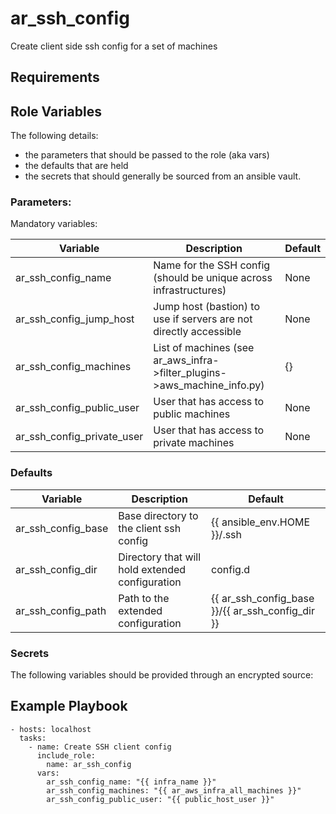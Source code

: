 # ar_ssh_config

Create client side ssh config for a set of machines

## Requirements

## Role Variables
The following details:
- the parameters that should be passed to the role (aka vars)
- the defaults that are held
- the secrets that should generally be sourced from an ansible vault.

### Parameters:

Mandatory variables:

| Variable                   | Description                                                              | Default |
| --------                   | -----------                                                              | ------- |
| ar_ssh_config_name         | Name for the SSH config (should be unique across infrastructures)        | None    |
| ar_ssh_config_jump_host    | Jump host (bastion) to use if servers are not directly accessible        | None    |
| ar_ssh_config_machines     | List of machines (see ar_aws_infra->filter_plugins->aws_machine_info.py) | {}      |
| ar_ssh_config_public_user  | User that has access to public machines                                  | None    |
| ar_ssh_config_private_user | User that has access to private machines                                 | None    |


### Defaults
| Variable           | Description                                     | Default                                          |
| --------           | -----------                                     | -------                                          |
| ar_ssh_config_base | Base directory to the client ssh config         | {{ ansible_env.HOME }}/.ssh                      |
| ar_ssh_config_dir  | Directory that will hold extended configuration | config.d                                         |
| ar_ssh_config_path | Path to the extended configuration              | {{ ar_ssh_config_base }}/{{ ar_ssh_config_dir }} |


### Secrets
The following variables should be provided through an encrypted source:

## Example Playbook

```
- hosts: localhost
  tasks:
    - name: Create SSH client config
      include_role:
        name: ar_ssh_config
      vars:
        ar_ssh_config_name: "{{ infra_name }}"
        ar_ssh_config_machines: "{{ ar_aws_infra_all_machines }}"
        ar_ssh_config_public_user: "{{ public_host_user }}"
```
